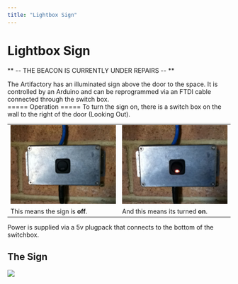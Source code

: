 ```yaml
---
title: "Lightbox Sign"
---
```

# Lightbox Sign

\*\* -- THE BEACON IS CURRENTLY UNDER REPAIRS -- \*\*

The Artifactory has an illuminated sign above the door to the space. It is controlled by an Arduino and can be reprogrammed via an FTDI cable connected through the switch box.  
===== Operation ===== To turn the sign on, there is a switch box on the wall to the right of the door (Looking Out).  

|                                                                                                     |                                                                                                     |
|-----------------------------------------------------------------------------------------------------|-----------------------------------------------------------------------------------------------------|
| <img src="/projects/photo_apr_23_10_29_20_am.jpg" width="300" alt="photo_apr_23_10_29_20_am.jpg" /> | <img src="/projects/photo_apr_23_10_29_26_am.jpg" width="300" alt="photo_apr_23_10_29_26_am.jpg" /> |
| This means the sign is **off**.                                                                     | And this means its turned **on**.                                                                   |

Power is supplied via a 5v plugpack that connects to the bottom of the switchbox.  

## The Sign

![](youtube>qj5y3okP4Kw)
